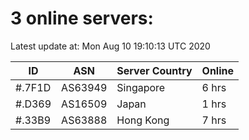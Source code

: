 # 3 online servers:

Latest update at: Mon Aug 10 19:10:13 UTC 2020

| ID | ASN | Server Country | Online |
| -- | --- | -------------- | ------ |
| #.7F1D | AS63949 | Singapore | 6 hrs |
| #.D369 | AS16509 | Japan | 1 hrs |
| #.33B9 | AS63888 | Hong Kong | 7 hrs |

